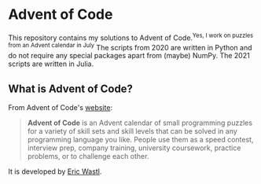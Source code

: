# Advent of Code
This repository contains my solutions to Advent of Code.<sup>Yes, I work on
puzzles from an Advent calendar in July</sup>
The scripts from 2020 are written in Python and do not require any special
packages apart from (maybe) NumPy.
The 2021 scripts are written in Julia.

## What is Advent of Code?
From Advent of Code's [website](https://adventofcode.com/): 
> __Advent of Code__ is an Advent calendar of small programming puzzles for a
variety of skill sets and skill levels that can be solved in any programming
language you like. People use them as a speed contest, interview prep, company
training, university coursework, practice problems, or to challenge each other.

It is developed by [Eric Wastl](http://was.tl/).
